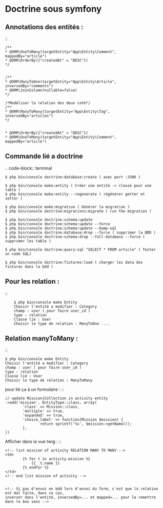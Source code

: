 Doctrine sous symfony
===================

Annotations des entités  :
---------------------------
::

	/**
	* @ORM\OneToMany(targetEntity="App\Entity\Comment", mappedBy="article")
	* @ORM\OrderBy({"createdAt" = "DESC"})
	*/


	/**
	* @ORM\ManyToOne(targetEntity="App\Entity\Article", inversedBy="comments")
	* @ORM\JoinColumn(nullable=false)
	*/

	/*Modéliser la relation des deux coté*/
	/**
	* @ORM\ManyToMany(targetEntity="App\Entity\Tag", inversedBy="articles")
	*/


	* @ORM\OrderBy({"createdAt" = "DESC"})
	* @ORM\OneToMany(targetEntity="App\Entity\Comment", mappedBy="article")


Commande lié a doctrine
-----------------------

.. code-block:: terminal

    $ php bin/console doctrine:database:create ( avec port :3306 )

    $ php bin/console make:entity ( Créer une entité -> classe pour une table )
    $ php bin/console make:entity --regenerate ( régénérer getter et setter )

    $ php bin/console make:migration ( Générer la migration )
    $ php bin/console doctrine:migrations:migrate ( run the migration )

    $ php bin/console doctrine:schema:update
    $ php bin/console doctrine:schema:update --force
    $ php bin/console doctrine:schema:update --dump-sql
    $ php bin/console doctrine:database:drop --force ( supprimer la BDD )
    $ php bin/console doctrine:schema:drop --full-database --force ( supprimer les table )

    $ php bin/console doctrine:query:sql "SELECT * FROM article" ( Tester un code SQL)

    $ php bin/console doctrine:fixtures:load ( charger les data des fixtures dans la bdd )

Pour les relation :
-----------------------
::

		$ php bin/console make Entity
		Choisir l'entité a modifier : Category
		champ : user ( pour faire user_id )
		type : relation
		Classe lié : User
		Choisir le type de relation : ManyToOne ....



Relation manyToMany  :
-----------------------
::

	$ php bin/console make Entity
	Choisir l'entité a modifier : Category
	champ : user ( pour faire user_id )
	type : relation
	Classe lié : User
	Choisir le type de relation : ManyToMany


pour lié ça à un formulaire :
::

	// update Mission|Collection in activity entity
	->add('mission', EntityType::class, array(
			'class' => Mission::class,
			'multiple' => true,
			'expanded' => true,
			'choice_label' => function(Mission $mission) {
					return sprintf('%s', $mission->getName());
			},
	))

Afficher dans la vue twig :
::

	<!-- list mission of activity RELATION MANY TO MANY -->
	<td>
			{% for t in activity.mission %}
				{{  t.name }}
			{% endfor %}
	</td>
	<!-- end list mission of activity -->


	<!-- Si pas d'envoi en bdd lors d'envoi du form, c'est que la relation est mal faite, dans ce cas,
	inverser dans l'entité, inversedBy=... et mapped=... pour la remettre dans le bon sens -->
